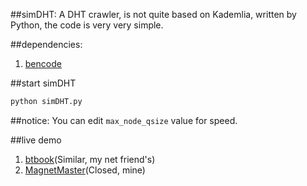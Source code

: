 ##simDHT:
A DHT crawler, is not quite based on Kademlia, written by Python, the code is very very simple.

##dependencies:
1. [bencode](https://pypi.python.org/pypi/bencode/1.0)

##start simDHT
```bash
python simDHT.py
```

##notice:
You can edit `max_node_qsize` value for speed.

##live demo
1. [btbook](http://btbook.net)(Similar, my net friend's)
2. [MagnetMaster](http://cilidashi.com)(Closed, mine)
